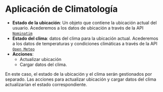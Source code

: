 # Aplicación de Climatología

- **Estado de la ubicación**: Un objeto que contiene la ubicación actual del usuario. Acederemos a los datos de ubicación a través de la API [`Nominatim`](https://nominatim.org/)
- **Estado del clima**: datos del clima para la ubicación actual. Acederemos a los datos de temperaturas y condiciones climáticas a través de la API [`Open Meteo`](https://open-meteo.com/)
- **Acciones**:
  - Actualizar ubicación
  - Cargar datos del clima.

En este caso, el estado de la ubicación y el clima serán gestionados por separado. Las acciones para actualizar ubicación y cargar datos del clima actualizarían el estado correspondiente.
